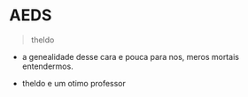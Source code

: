 # AEDS

>theldo

- a genealidade desse cara e pouca para nos, meros mortais entendermos.

- theldo e um otimo professor